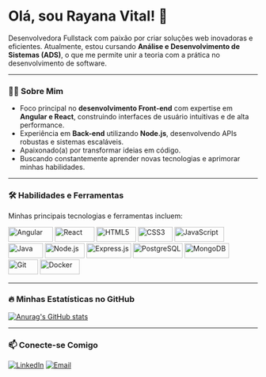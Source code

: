 # Olá, sou Rayana Vital! 👋

Desenvolvedora Fullstack com paixão por criar soluções web inovadoras e eficientes. Atualmente, estou cursando **Análise e Desenvolvimento de Sistemas (ADS)**, o que me permite unir a teoria com a prática no desenvolvimento de software.

---

### 👨‍💻 Sobre Mim

- Foco principal no **desenvolvimento Front-end** com expertise em **Angular e React**, construindo interfaces de usuário intuitivas e de alta performance.
- Experiência em **Back-end** utilizando **Node.js**, desenvolvendo APIs robustas e sistemas escaláveis.
- Apaixonado(a) por transformar ideias em código.
- Buscando constantemente aprender novas tecnologias e aprimorar minhas habilidades.

---

### 🛠️ Habilidades e Ferramentas

Minhas principais tecnologias e ferramentas incluem:

<p align="left">
  <img src="https://img.shields.io/badge/Angular-DD0031?style=for-the-badge&logo=angular&logoColor=white" alt="Angular" width="90" height="30"/>
  <img src="https://img.shields.io/badge/React-20232A?style=for-the-badge&logo=react&logoColor=61DAFB" alt="React" width="80" height="30"/>
  <img src="https://img.shields.io/badge/HTML5-E34F26?style=for-the-badge&logo=html5&logoColor=white" alt="HTML5" width="80" height="30"/>
  <img src="https://img.shields.io/badge/CSS3-1572B6?style=for-the-badge&logo=css3&logoColor=white" alt="CSS3" width="70" height="30"/>
  <img src="https://img.shields.io/badge/JavaScript-F7DF1E?style=for-the-badge&logo=javascript&logoColor=black" alt="JavaScript" width="100" height="30"/>

  <img src="https://img.shields.io/badge/Java-007396?style=for-the-badge&logo=java&logoColor=white" alt="Java" width="70" height="30"/>
  <img src="https://img.shields.io/badge/Node.js-339933?style=for-the-badge&logo=node.js&logoColor=white" alt="Node.js" width="80" height="30"/>
  <img src="https://img.shields.io/badge/Express.js-000000?style=for-the-badge&logo=express&logoColor=white" alt="Express.js" width="90" height="30"/> <img src="https://img.shields.io/badge/PostgreSQL-316192?style=for-the-badge&logo=postgresql&logoColor=white" alt="PostgreSQL" width="100" height="30"/>
  <img src="https://img.shields.io/badge/MongoDB-47A248?style=for-the-badge&logo=mongodb&logoColor=white" alt="MongoDB" width="90" height="30"/>

  <img src="https://img.shields.io/badge/Git-F05032?style=for-the-badge&logo=git&logoColor=white" alt="Git" width="60" height="30"/>
  <img src="https://img.shields.io/badge/Docker-2496ED?style=for-the-badge&logo=docker&logoColor=white" alt="Docker" width="80" height="30"/>
</p>

---

### 🔥 Minhas Estatísticas no GitHub

[![Anurag's GitHub stats](https://github-readme-stats.vercel.app/api?username=RayanaVital&show_icons=true&theme=dracula&count_private=true)](https://github.com/anuraghazra/github-readme-stats)

---

### 📫 Conecte-se Comigo

[![LinkedIn](https://img.shields.io/badge/LinkedIn-0077B5?style=for-the-badge&logo=linkedin&logoColor=white)](https://www.linkedin.com/in/rayanavital/)
[![Email](https://img.shields.io/badge/Email-D14836?style=for-the-badge&logo=gmail&logoColor=white)](mailto:rayanavital@gmail.com)